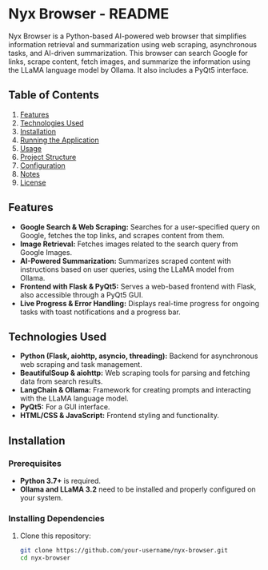 # Nyx Browser - README

Nyx Browser is a Python-based AI-powered web browser that simplifies information retrieval and summarization using web scraping, asynchronous tasks, and AI-driven summarization. This browser can search Google for links, scrape content, fetch images, and summarize the information using the LLaMA language model by Ollama. It also includes a PyQt5 interface.

## Table of Contents

1. [Features](#features)
2. [Technologies Used](#technologies-used)
3. [Installation](#installation)
4. [Running the Application](#running-the-application)
5. [Usage](#usage)
6. [Project Structure](#project-structure)
7. [Configuration](#configuration)
8. [Notes](#notes)
9. [License](#license)

## Features

- **Google Search & Web Scraping:** Searches for a user-specified query on Google, fetches the top links, and scrapes content from them.
- **Image Retrieval:** Fetches images related to the search query from Google Images.
- **AI-Powered Summarization:** Summarizes scraped content with instructions based on user queries, using the LLaMA model from Ollama.
- **Frontend with Flask & PyQt5:** Serves a web-based frontend with Flask, also accessible through a PyQt5 GUI.
- **Live Progress & Error Handling:** Displays real-time progress for ongoing tasks with toast notifications and a progress bar.

## Technologies Used

- **Python (Flask, aiohttp, asyncio, threading):** Backend for asynchronous web scraping and task management.
- **BeautifulSoup & aiohttp:** Web scraping tools for parsing and fetching data from search results.
- **LangChain & Ollama:** Framework for creating prompts and interacting with the LLaMA language model.
- **PyQt5:** For a GUI interface.
- **HTML/CSS & JavaScript:** Frontend styling and functionality.

## Installation

### Prerequisites

- **Python 3.7+** is required.
- **Ollama and LLaMA 3.2** need to be installed and properly configured on your system.

### Installing Dependencies

1. Clone this repository:

   ```bash
   git clone https://github.com/your-username/nyx-browser.git
   cd nyx-browser
